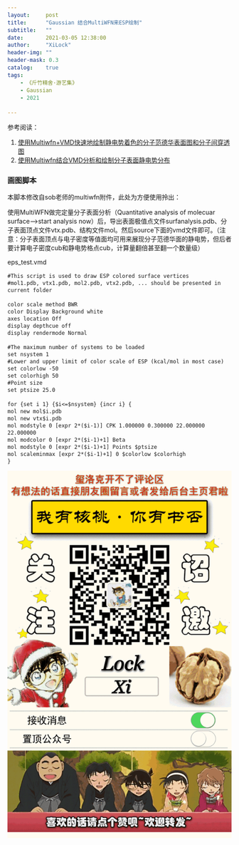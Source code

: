 ```yaml
---
layout:     post
title:      "Gaussian 结合MultiWFN来ESP绘制"
subtitle:   ""
date:       2021-03-05 12:38:00
author:     "XiLock"
header-img: ""
header-mask: 0.3
catalog:    true
tags:
    - 《斤竹精舍·游艺集》
    - Gaussian
    - 2021

---
```


参考阅读：
1. [使用Multiwfn+VMD快速地绘制静电势着色的分子范德华表面图和分子间穿透图](http://sobereva.com/443)
1. [使用Multiwfn结合VMD分析和绘制分子表面静电势分布](http://sobereva.com/196)

### 画图脚本
本脚本修改自sob老师的multiwfn附件，此处为方便使用拎出：

使用MultiWFN做完定量分子表面分析（Quantitative analysis of molecuar surface-->start analysis now）后，导出表面极值点文件surfanalysis.pdb、分子表面顶点文件vtx.pdb、结构文件mol。然后source下面的vmd文件即可。（注意：分子表面顶点与电子密度等值面均可用来展现分子范德华面的静电势，但后者要计算电子密度cub和静电势格点cub，计算量翻倍甚至翻一个数量级）

eps_test.vmd
```
#This script is used to draw ESP colored surface vertices
#mol1.pdb, vtx1.pdb, mol2.pdb, vtx2.pdb, ... should be presented in current folder

color scale method BWR
color Display Background white
axes location Off
display depthcue off
display rendermode Normal

#The maximum number of systems to be loaded
set nsystem 1
#Lower and upper limit of color scale of ESP (kcal/mol in most case)
set colorlow -50
set colorhigh 50
#Point size
set ptsize 25.0

for {set i 1} {$i<=$nsystem} {incr i} {
mol new mol$i.pdb
mol new vtx$i.pdb
mol modstyle 0 [expr 2*($i-1)] CPK 1.000000 0.300000 22.000000 22.000000
mol modcolor 0 [expr 2*($i-1)+1] Beta
mol modstyle 0 [expr 2*($i-1)+1] Points $ptsize
mol scaleminmax [expr 2*($i-1)+1] 0 $colorlow $colorhigh
}
```

 
![](/img/wc-tail.GIF)
